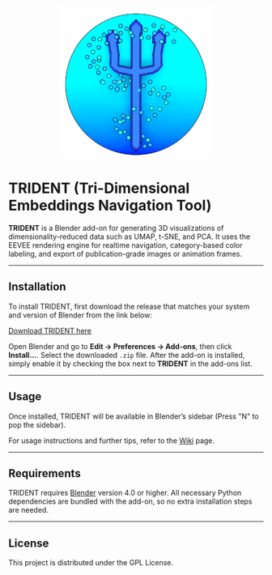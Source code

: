 <p align="center">
  <img src=".github\others\logo.png" alt="TRIDENT" width="300">
</p>

# TRIDENT (Tri-Dimensional Embeddings Navigation Tool)

**TRIDENT** is a Blender add-on for generating 3D visualizations of dimensionality-reduced data such as UMAP, t-SNE, and PCA. It uses the EEVEE rendering engine for realtime navigation, category-based color labeling, and export of publication-grade images or animation frames.

---

## Installation

To install TRIDENT, first download the release that matches your system and version of Blender from the link below:

[Download TRIDENT here](https://github.com/CrowdObserver/TRIDENT/releases)

Open Blender and go to **Edit → Preferences → Add-ons**, then click **Install...**. Select the downloaded `.zip` file. After the add-on is installed, simply enable it by checking the box next to **TRIDENT** in the add-ons list.

---

## Usage

Once installed, TRIDENT will be available in Blender’s sidebar (Press "N" to pop the sidebar).

For usage instructions and further tips, refer to the [Wiki](https://github.com/CrowdObserver/TRIDENT/wiki) page.

---

## Requirements

TRIDENT requires [Blender](https://www.blender.org/) version 4.0 or higher. All necessary Python dependencies are bundled with the add-on, so no extra installation steps are needed.

---

## License

This project is distributed under the GPL License.
